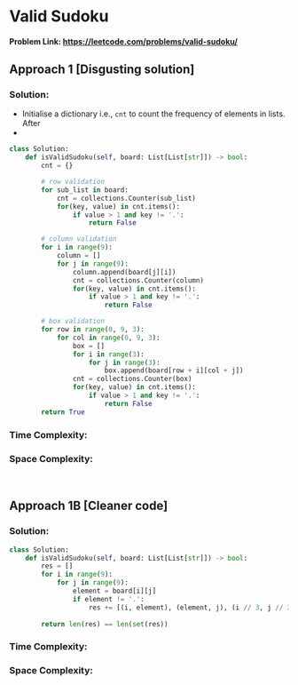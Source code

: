 # Valid Sudoku

#### Problem Link: https://leetcode.com/problems/valid-sudoku/

## Approach 1 [Disgusting solution]

### Solution:
* Initialise a dictionary i.e., `cnt` to count the frequency of elements in lists. After 
* 

```py
class Solution:
    def isValidSudoku(self, board: List[List[str]]) -> bool:
        cnt = {}

        # row validation
        for sub_list in board:
            cnt = collections.Counter(sub_list)
            for(key, value) in cnt.items():
                if value > 1 and key != '.':
                    return False 

        # column validation
        for i in range(9):
            column = []
            for j in range(9):
                column.append(board[j][i])
                cnt = collections.Counter(column)
                for(key, value) in cnt.items():
                    if value > 1 and key != '.':
                        return False

        # box validation
        for row in range(0, 9, 3): 
            for col in range(0, 9, 3):  
                box = []
                for i in range(3):  
                    for j in range(3):
                        box.append(board[row + i][col + j])
                cnt = collections.Counter(box)
                for(key, value) in cnt.items():
                    if value > 1 and key != '.':
                        return False
        return True
```

### Time Complexity:

### Space Complexity:

<br>

## Approach 1B [Cleaner code] 

### Solution:

```py
class Solution:
    def isValidSudoku(self, board: List[List[str]]) -> bool:
        res = []
        for i in range(9):
            for j in range(9):
                element = board[i][j]
                if element != '.':
                    res += [(i, element), (element, j), (i // 3, j // 3, element)]
        
        return len(res) == len(set(res))
```

### Time Complexity:


### Space Complexity:
